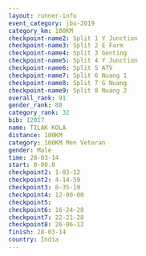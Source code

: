 ```yaml
---
layout: runner-info 
event_category: jbu-2019 
category_km: 100KM 
checkpoint-name2: Split 1 Y Junction  
checkpoint-name3: Split 2 E Farm  
checkpoint-name4: Split 3 Genting  
checkpoint-name5: Split 4 Y Junction 
checkpoint-name6: Split 5 ATV 
checkpoint-name7: Split 6 Nuang 1 
checkpoint-name8: Split 7 G Nuang 
checkpoint-name9: Split 8 Nuang 2 
overall_rank: 91
gender_rank: 88
category_rank: 32
bib: 12017
name: TILAK KOLA
distance: 100KM
category: 100KM Men Veteran
gender: Male
time: 28-03-14
start: 0-00.0
checkpoint2: 1-03-12
checkpoint2: 4-14-59
checkpoint3: 8-35-19
checkpoint4: 12-00-00
checkpoint5: 
checkpoint6: 16-24-28
checkpoint7: 22-21-28
checkpoint8: 26-06-12
finish: 28-03-14
country: India
---
```

